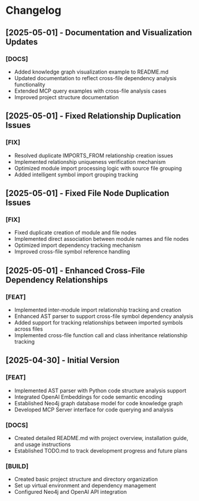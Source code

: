 # Changelog

## [2025-05-01] - Documentation and Visualization Updates

### [DOCS]
- Added knowledge graph visualization example to README.md
- Updated documentation to reflect cross-file dependency analysis functionality
- Extended MCP query examples with cross-file analysis cases
- Improved project structure documentation

## [2025-05-01] - Fixed Relationship Duplication Issues

### [FIX]
- Resolved duplicate IMPORTS_FROM relationship creation issues
- Implemented relationship uniqueness verification mechanism
- Optimized module import processing logic with source file grouping
- Added intelligent symbol import grouping tracking

## [2025-05-01] - Fixed File Node Duplication Issues

### [FIX]
- Fixed duplicate creation of module and file nodes
- Implemented direct association between module names and file nodes
- Optimized import dependency tracking mechanism
- Improved cross-file symbol reference handling

## [2025-05-01] - Enhanced Cross-File Dependency Relationships

### [FEAT]
- Implemented inter-module import relationship tracking and creation
- Enhanced AST parser to support cross-file symbol dependency analysis
- Added support for tracking relationships between imported symbols across files
- Implemented cross-file function call and class inheritance relationship tracking

## [2025-04-30] - Initial Version

### [FEAT]
- Implemented AST parser with Python code structure analysis support
- Integrated OpenAI Embeddings for code semantic encoding
- Established Neo4j graph database model for code knowledge graph
- Developed MCP Server interface for code querying and analysis

### [DOCS]
- Created detailed README.md with project overview, installation guide, and usage instructions
- Established TODO.md to track development progress and future plans

### [BUILD]
- Created basic project structure and directory organization
- Set up virtual environment and dependency management
- Configured Neo4j and OpenAI API integration
